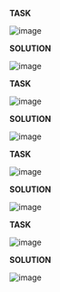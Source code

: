 **TASK**

![image](https://github.com/Ireal-ai/SQLAcademyTaskSolution/assets/82309024/a50fbe17-eafe-49fc-b9ca-152f82bd1324)

**SOLUTION**

![image](https://github.com/Ireal-ai/SQLAcademyTaskSolution/assets/82309024/ca85f7f5-9bb0-4bb4-a1fd-3d4c0455db05)

**TASK**

![image](https://github.com/Ireal-ai/SQLAcademyTaskSolution/assets/82309024/185af1fd-d496-426a-9f7f-658f103898d1)

**SOLUTION**

![image](https://github.com/Ireal-ai/SQLAcademyTaskSolution/assets/82309024/36e4ac51-4927-4739-96e5-dd8fb4204a25)

**TASK**

![image](https://github.com/Ireal-ai/SQLAcademyTaskSolution/assets/82309024/62652260-9522-4acf-ab34-25f34da26f68)

**SOLUTION**

![image](https://github.com/Ireal-ai/SQLAcademyTaskSolution/assets/82309024/e128764e-88c3-4177-95a9-e74ea2f52f1d)

**TASK**

![image](https://github.com/Ireal-ai/SQLAcademyTaskSolution/assets/82309024/afac30ce-79ba-4bc1-ad39-1bfb20f58fcc)

**SOLUTION**

![image](https://github.com/Ireal-ai/SQLAcademyTaskSolution/assets/82309024/c99e9814-6a8d-4b42-9a06-d76a93c4d25e)
